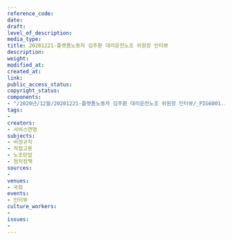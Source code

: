 ```yaml
---
reference_code: 
date: 
draft: 
level_of_description: 
media_type: 
title: 20201221-플랫폼노동자 김주환 대리운전노조 위원장 인터뷰
description: 
weight: 
modified_at: 
created_at: 
link: 
public_access_status: 
copyright_status: 
components:
- "/2020년/12월/20201221-플랫폼노동자 김주환 대리운전노조 위원장 인터뷰/_PIG6001.JPG"
tags:
- 
creators:
- 서비스연맹
subjects:
- 비정규직
- 직접고용
- 노조탄압
- 정치정책
sources:
- 
venues:
- 국회
events:
- 인터뷰
culture_workers:
- 
issues:
- 
---
```

